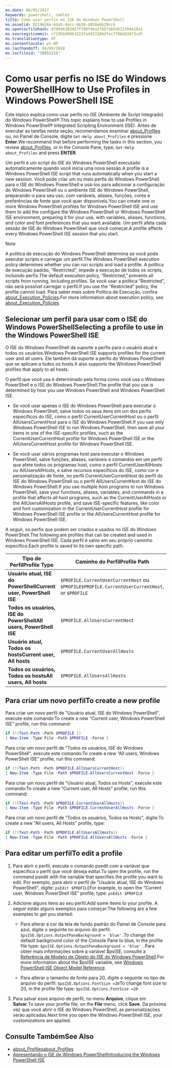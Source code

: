```yaml
---
ms.date: 06/05/2017
keywords: powershell, cmdlet
title: Como usar perfis no ISE do Windows PowerShell
ms.assetid: 0219626a-6da5-4acc-b630-d058e8b29cc6
ms.openlocfilehash: 8789d6283457f790fdea27657abb2612304e10a1
ms.sourcegitcommit: cf195b090b3223fa4917206dfec7f0b603873cdf
ms.translationtype: HT
ms.contentlocale: pt-BR
ms.lasthandoff: 04/09/2018
ms.locfileid: "30951215"
---
```

# <a name="how-to-use-profiles-in-windows-powershell-ise"></a><span data-ttu-id="ac809-103">Como usar perfis no ISE do Windows PowerShell</span><span class="sxs-lookup"><span data-stu-id="ac809-103">How to Use Profiles in Windows PowerShell ISE</span></span>

<span data-ttu-id="ac809-104">Este tópico explica como usar perfis no ISE (Ambiente de Script Integrado) do Windows PowerShell®.</span><span class="sxs-lookup"><span data-stu-id="ac809-104">This topic explains how to use Profiles in Windows PowerShell® Integrated Scripting Environment (ISE).</span></span> <span data-ttu-id="ac809-105">Antes de executar as tarefas nesta seção, recomendamos examinar [about_Profiles](/powershell/module/microsoft.powershell.core/about/about_profiles) ou, no Painel de Console, digite `Get-Help about_Profiles` e pressione **Enter**.</span><span class="sxs-lookup"><span data-stu-id="ac809-105">We recommend that before performing the tasks in this section, you review [about_Profiles](/powershell/module/microsoft.powershell.core/about/about_profiles), or in the Console Pane, type, `Get-Help about_Profiles` and press **ENTER**.</span></span>

<span data-ttu-id="ac809-106">Um perfil é um script do ISE do Windows PowerShell executado automaticamente quando você inicia uma nova sessão.</span><span class="sxs-lookup"><span data-stu-id="ac809-106">A profile is a Windows PowerShell ISE script that runs automatically when you start a new session.</span></span>  <span data-ttu-id="ac809-107">Você pode criar um ou mais perfis do Windows PowerShell para o ISE do Windows PowerShell e usá-los para adicionar a configuração do Windows PowerShell ou o ambiente ISE do Windows PowerShell, preparando-o para seu uso, com variáveis, aliases, funções, cores e preferências de fonte que você quer disponíveis.</span><span class="sxs-lookup"><span data-stu-id="ac809-107">You can create one or more Windows PowerShell profiles for Windows PowerShell ISE and use them to add the configure the Windows PowerShell or Windows PowerShell ISE environment, preparing it for your use, with variables, aliases, functions, and color and font preferences that you want available.</span></span> <span data-ttu-id="ac809-108">Um perfil afeta cada sessão de ISE do Windows PowerShell que você começar.</span><span class="sxs-lookup"><span data-stu-id="ac809-108">A profile affects every Windows PowerShell ISE session that you start.</span></span>

> [!NOTE]
> <span data-ttu-id="ac809-109">A política de execução do Windows PowerShell determina se você pode executar scripts e carregar um perfil.</span><span class="sxs-lookup"><span data-stu-id="ac809-109">The Windows PowerShell execution policy determines whether you can run scripts and load a profile.</span></span> <span data-ttu-id="ac809-110">A política de execução padrão, “Restricted”, impede a execução de todos os scripts, incluindo perfis.</span><span class="sxs-lookup"><span data-stu-id="ac809-110">The default execution policy, “Restricted,” prevents all scripts from running, including profiles.</span></span> <span data-ttu-id="ac809-111">Se você usar a política “Restricted”, não será possível carregar o perfil.</span><span class="sxs-lookup"><span data-stu-id="ac809-111">If you use the “Restricted” policy, the profile cannot load.</span></span> <span data-ttu-id="ac809-112">Para saber mais sobre Política de Execução, confira [about_Execution_Policies](/powershell/module/microsoft.powershell.core/about/about_execution_policies).</span><span class="sxs-lookup"><span data-stu-id="ac809-112">For more information about execution policy, see [about_Execution_Policies](/powershell/module/microsoft.powershell.core/about/about_execution_policies).</span></span>

## <a name="selecting-a-profile-to-use-in-the-windows-powershell-ise"></a><span data-ttu-id="ac809-113">Selecionar um perfil para usar com o ISE do Windows PowerShell</span><span class="sxs-lookup"><span data-stu-id="ac809-113">Selecting a profile to use in the Windows PowerShell ISE</span></span>

<span data-ttu-id="ac809-114">O ISE do Windows PowerShell dá suporte a perfis para o usuário atual e todos os usuários.</span><span class="sxs-lookup"><span data-stu-id="ac809-114">Windows PowerShell ISE supports profiles for the current user and all users.</span></span> <span data-ttu-id="ac809-115">Ele também dá suporte a perfis do Windows PowerShell que se aplicam a todos os hosts.</span><span class="sxs-lookup"><span data-stu-id="ac809-115">It also supports the Windows PowerShell profiles that apply to all hosts.</span></span>

<span data-ttu-id="ac809-116">O perfil que você usa é determinado pela forma como você usa o Windows PowerShell e o ISE do Windows PowerShell.</span><span class="sxs-lookup"><span data-stu-id="ac809-116">The profile that you use is determined by how you use Windows PowerShell and Windows PowerShell ISE.</span></span>

- <span data-ttu-id="ac809-117">Se você usar apenas o ISE do Windows PowerShell para executar o Windows PowerShell, salve todos os seus itens em um dos perfis específicos do ISE, como o perfil CurrentUserCurrentHost ou o perfil AllUsersCurrentHost para o ISE do Windows PowerShell.</span><span class="sxs-lookup"><span data-stu-id="ac809-117">If you use only Windows PowerShell ISE to run Windows PowerShell, then save all your items in one of the ISE-specific profiles, such as the CurrentUserCurrentHost profile for Windows PowerShell ISE or the AllUsersCurrentHost profile for Windows PowerShell ISE.</span></span>

- <span data-ttu-id="ac809-118">Se você usar vários programas host para executar o Windows PowerShell, salve funções, aliases, variáveis e comandos em um perfil que afete todos os programas host, como o perfil CurrentUserAllHosts ou AllUsersAllHosts, e salve recursos específicos do ISE, como cor e personalização de fonte, no perfil CurrentUserCurrentHost do perfil do ISE do Windows PowerShell ou o perfil AllUsersCurrentHost do ISE do Windows PowerShell.</span><span class="sxs-lookup"><span data-stu-id="ac809-118">If you use multiple host programs to run Windows PowerShell, save your functions, aliases, variables, and commands in a profile that affects all host programs, such as the CurrentUserAllHosts or the AllUsersAllHosts profile, and save ISE-specific features, like color and font customization in the CurrentUserCurrentHost profile for Windows PowerShell ISE profile or the AllUsersCurrentHost profile for Windows PowerShell ISE.</span></span>

<span data-ttu-id="ac809-119">A seguir, os perfis que podem ser criados e usados no ISE do Windows PowerShell.</span><span class="sxs-lookup"><span data-stu-id="ac809-119">The following are profiles that can be created and used in Windows PowerShell ISE.</span></span> <span data-ttu-id="ac809-120">Cada perfil é salvo em seu próprio caminho específico.</span><span class="sxs-lookup"><span data-stu-id="ac809-120">Each profile is saved to its own specific path.</span></span>

| <span data-ttu-id="ac809-121">Tipo de Perfil</span><span class="sxs-lookup"><span data-stu-id="ac809-121">Profile Type</span></span> | <span data-ttu-id="ac809-122">Caminho do Perfil</span><span class="sxs-lookup"><span data-stu-id="ac809-122">Profile Path</span></span> |
| --- | --- |
| <span data-ttu-id="ac809-123">**Usuário atual, ISE do PowerShell**</span><span class="sxs-lookup"><span data-stu-id="ac809-123">**Current user, PowerShell ISE**</span></span>| <span data-ttu-id="ac809-124">`$PROFILE.CurrentUserCurrentHost` ou `$PROFILE`</span><span class="sxs-lookup"><span data-stu-id="ac809-124">`$PROFILE.CurrentUserCurrentHost`, or `$PROFILE`</span></span> |
| <span data-ttu-id="ac809-125">**Todos os usuários, ISE do PowerShell**</span><span class="sxs-lookup"><span data-stu-id="ac809-125">**All users, PowerShell ISE**</span></span>| `$PROFILE.AllUsersCurrentHost` |
| <span data-ttu-id="ac809-126">**Usuário atual, Todos os hosts**</span><span class="sxs-lookup"><span data-stu-id="ac809-126">**Current user, All hosts**</span></span>| `$PROFILE.CurrentUserAllHosts` |
| <span data-ttu-id="ac809-127">**Todos os usuários, Todos os hosts**</span><span class="sxs-lookup"><span data-stu-id="ac809-127">**All users, All hosts**</span></span> | `$PROFILE.AllUsersAllHosts` |

## <a name="to-create-a-new-profile"></a><span data-ttu-id="ac809-128">Para criar um novo perfil</span><span class="sxs-lookup"><span data-stu-id="ac809-128">To create a new profile</span></span>

<span data-ttu-id="ac809-129">Para criar um novo perfil de "Usuário atual, ISE do Windows PowerShell", execute este comando:</span><span class="sxs-lookup"><span data-stu-id="ac809-129">To create a new “Current user, Windows PowerShell ISE” profile, run this command:</span></span>

```powershell
if (!(Test-Path -Path $PROFILE ))
{ New-Item -Type File -Path $PROFILE -Force }
```

<span data-ttu-id="ac809-130">Para criar um novo perfil de "Todos os usuários, ISE do Windows PowerShell", execute este comando:</span><span class="sxs-lookup"><span data-stu-id="ac809-130">To create a new “All users, Windows PowerShell ISE” profile, run this command:</span></span>

```powershell
if (!(Test-Path -Path $PROFILE.AllUsersCurrentHost))
{ New-Item -Type File -Path $PROFILE.AllUsersCurrentHost -Force }
```

<span data-ttu-id="ac809-131">Para criar um novo perfil de "Usuário atual, Todos os Hosts", execute este comando:</span><span class="sxs-lookup"><span data-stu-id="ac809-131">To create a new “Current user, All Hosts” profile, run this command:</span></span>

```powershell
if (!(Test-Path -Path $PROFILE.CurrentUserAllHosts))
{ New-Item -Type File -Path $PROFILE.CurrentUserAllHosts -Force }
```

<span data-ttu-id="ac809-132">Para criar um novo perfil de "Todos os usuários, Todos os Hosts", digite:</span><span class="sxs-lookup"><span data-stu-id="ac809-132">To create a new “All users, All Hosts” profile, type:</span></span>

```powershell
if (!(Test-Path -Path $PROFILE.AllUsersAllHosts))
{ New-Item -Type File -Path $PROFILE.AllUsersAllHosts -Force }
```

## <a name="to-edit-a-profile"></a><span data-ttu-id="ac809-133">Para editar um perfil</span><span class="sxs-lookup"><span data-stu-id="ac809-133">To edit a profile</span></span>

1. <span data-ttu-id="ac809-134">Para abrir o perfil, execute o comando psedit com a variável que especifica o perfil que você deseja editar.</span><span class="sxs-lookup"><span data-stu-id="ac809-134">To open the profile, run the command psedit with the variable that specifies the profile you want to edit.</span></span> <span data-ttu-id="ac809-135">Por exemplo, para abrir o perfil de "Usuário atual, ISE do Windows PowerShell", digite: `psEdit $PROFILE`</span><span class="sxs-lookup"><span data-stu-id="ac809-135">For example, to open the “Current user, Windows PowerShell ISE” profile, type: `psEdit $PROFILE`</span></span>

2. <span data-ttu-id="ac809-136">Adicione alguns itens ao seu perfil.</span><span class="sxs-lookup"><span data-stu-id="ac809-136">Add some items to your profile.</span></span> <span data-ttu-id="ac809-137">A seguir estão alguns exemplos para começar:</span><span class="sxs-lookup"><span data-stu-id="ac809-137">The following are a few examples to get you started:</span></span>

   - <span data-ttu-id="ac809-138">Para alterar a cor da tela de fundo padrão do Painel de Console para azul, digite o seguinte no arquivo do perfil: `$psISE.Options.OutputPaneBackground = 'blue'` .</span><span class="sxs-lookup"><span data-stu-id="ac809-138">To change the default background color of the Console Pane to blue, in the profile file type: `$psISE.Options.OutputPaneBackground = 'blue'` .</span></span> <span data-ttu-id="ac809-139">Para obter mais informações sobre a variável $psISE, consulte a [Referência de Modelo de Objeto do ISE do Windows PowerShell](The-ISE-Object-Model-Hierarchy.md).</span><span class="sxs-lookup"><span data-stu-id="ac809-139">For more information about the $psISE variable, see [Windows PowerShell ISE Object Model Reference](The-ISE-Object-Model-Hierarchy.md).</span></span>

   - <span data-ttu-id="ac809-140">Para alterar o tamanho da fonte para 20, digite o seguinte no tipo de arquivo do perfil: `$psISE.Options.FontSize =20`</span><span class="sxs-lookup"><span data-stu-id="ac809-140">To change font size to 20, in the profile file type: `$psISE.Options.FontSize =20`</span></span>

3. <span data-ttu-id="ac809-141">Para salvar esse arquivo de perfil, no menu **Arquivo**, clique em **Salvar**.</span><span class="sxs-lookup"><span data-stu-id="ac809-141">To save your profile file, on the **File** menu, click **Save**.</span></span> <span data-ttu-id="ac809-142">Da próxima vez que você abrir o ISE do Windows PowerShell, as personalizações serão aplicadas.</span><span class="sxs-lookup"><span data-stu-id="ac809-142">Next time you open the Windows PowerShell ISE, your customizations are applied.</span></span>

## <a name="see-also"></a><span data-ttu-id="ac809-143">Consulte Também</span><span class="sxs-lookup"><span data-stu-id="ac809-143">See Also</span></span>

- [<span data-ttu-id="ac809-144">about_Profiles</span><span class="sxs-lookup"><span data-stu-id="ac809-144">about_Profiles</span></span>](/powershell/module/microsoft.powershell.core/about/about_profiles)
- [<span data-ttu-id="ac809-145">Apresentando o ISE do Windows PowerShell</span><span class="sxs-lookup"><span data-stu-id="ac809-145">Introducing the Windows PowerShell ISE</span></span>](Introducing-the-Windows-PowerShell-ISE.md)